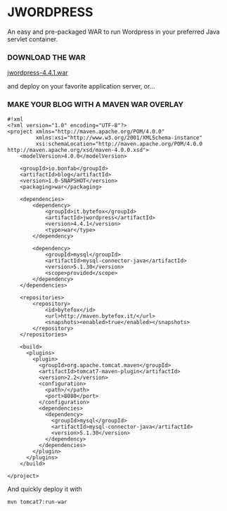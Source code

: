 # JWORDPRESS #

An easy and pre-packaged WAR to run Wordpress in your preferred Java servlet container.

### DOWNLOAD THE WAR ###

[jwordpress-4.4.1.war](http://maven.bytefox.it/it/bytefox/jwordpress/4.4.1/jwordpress-4.4.1.war)

and deploy on your favorite application server, or...


### MAKE YOUR BLOG WITH A MAVEN WAR OVERLAY ###

```
#!xml
<?xml version="1.0" encoding="UTF-8"?>
<project xmlns="http://maven.apache.org/POM/4.0.0"
         xmlns:xsi="http://www.w3.org/2001/XMLSchema-instance"
         xsi:schemaLocation="http://maven.apache.org/POM/4.0.0 http://maven.apache.org/xsd/maven-4.0.0.xsd">
    <modelVersion>4.0.0</modelVersion>

    <groupId>io.bonfab</groupId>
    <artifactId>blog</artifactId>
    <version>1.0-SNAPSHOT</version>
    <packaging>war</packaging>

    <dependencies>
        <dependency>
            <groupId>it.bytefox</groupId>
            <artifactId>jwordpress</artifactId>
            <version>4.4.1</version>
            <type>war</type>
        </dependency>

        <dependency>
            <groupId>mysql</groupId>
            <artifactId>mysql-connector-java</artifactId>
            <version>5.1.30</version>
            <scope>provided</scope>
        </dependency>
    </dependencies>

    <repositories>
        <repository>
            <id>bytefox</id>
            <url>http://maven.bytefox.it/</url>
            <snapshots><enabled>true</enabled></snapshots>
        </repository>
    </repositories>

	<build>
	  <plugins>
	    <plugin>
	      <groupId>org.apache.tomcat.maven</groupId>
	      <artifactId>tomcat7-maven-plugin</artifactId>
	      <version>2.2</version>
	      <configuration>
	        <path>/</path>
	        <port>8080</port>
	      </configuration>
	      <dependencies>
	        <dependency>
	          <groupId>mysql</groupId>
	          <artifactId>mysql-connector-java</artifactId>
	          <version>5.1.30</version>
	        </dependency>
	      </dependencies>
	    </plugin>
	  </plugins>
	</build>

</project>

```
And quickly deploy it with

`mvn tomcat7:run-war`